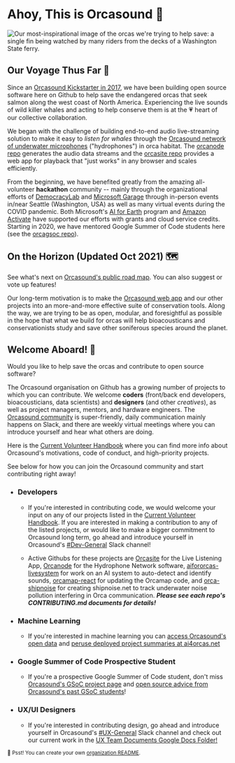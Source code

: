 <h1> Ahoy, This is Orcasound 👋 </h1>

<img alt="Our most-inspirational image of the orcas we're trying to help save: a single fin being watched by many riders from the decks of a Washington State ferry." src="https://user-images.githubusercontent.com/14044595/138359353-7ed3b581-613f-40f4-98ea-eacb91c5b04b.png">

<h2> Our Voyage Thus Far 🧭 </h2>

Since an [Orcasound Kickstarter in 2017](https://www.kickstarter.com/projects/sveirs/orcasound-listen-for-whales), we have been building open source software here on Github to help save the endangered orcas that seek salmon along the west coast of North America. Experiencing the live sounds of wild killer whales and acting to help conserve them is at the 💗 heart of our collective collaboration.

We began with the challenge of building end-to-end audio live-streaming solution to make it easy to *listen for whales* through the [Orcasound network of underwater microphones](https://orcasound.net) ("hydrophones") in orca habitat. The [orcanode repo](https://github.com/orcasound/orcanode) generates the audio data streams and the [orcasite repo](https://github.com/orcasound/orcasite) provides a web app for playback that "just works" in any browser and scales efficiently. 

From the beginning, we have benefited greatly from the amazing all-volunteer **hackathon** community -- mainly through the organizational efforts of [DemocracyLab](https://www.democracylab.org/projects/81) and [Microsoft Garage](https://www.microsoft.com/en-us/garage/) through in-person events in/near Seattle (Washington, USA) as well as many virtual events during the COVID pandemic. Both Microsoft's [AI for Earth](https://www.microsoft.com/en-us/ai/ai-for-earth) program and [Amazon Activate](https://aws.amazon.com/activate/) have supported our efforts with grants and cloud service credits. Starting in 2020, we have mentored Google Summer of Code students here (see the [orcagsoc repo](https://github.com/orcasound/orcagsoc)). 

<h2> On the Horizon (Updated Oct 2021) 🗺️ </h2>

See what's next on [Orcasound's public road map](https://trello.com/b/wBg0qhss/orcasound-roadmap). You can also suggest or vote up features!

Our long-term motivation is to make the [Orcasound web app](https://live.orcasound.net/) and our other projects into an more-and-more effective suite of conservation tools. Along the way, we are trying to be as open, modular, and foresightful as possible in the hope that what we build for orcas will help bioacousticans and conservationists study and save other soniferous species around the planet.

<h2> Welcome Aboard! 🚂 </h2>

Would you like to help save the orcas and contribute to open source software? 

The Orcasound organisation on Github has a growing number of projects to which you can contribute. We welcome **coders** (front/back end developers, bioacousticians, data scientists) and **designers** (and other *creatives*), as well as project managers, mentors, and hardware engineers. The [Orcasound community](https://www.orcasound.net/hacker-hall-of-fame/) is super-friendly, daily communication mainly happens on Slack, and there are weekly virtual meetings where you can introduce yourself and hear what others are doing. 

Here is the [Current Volunteer Handbook](https://drive.google.com/file/d/1GHuylE3qPm2UAyUA_f1yOtMgutBpXF6V/view?usp=sharing) where you can find more info about Orcasound's motivations, code of conduct, and high-priority projects.

See below for how you can join the Orcasound community and start contributing right away!

* <h3> Developers </h3>

	+ If you're interested in contributing code, we would welcome your input on any of our projects listed in the [Current Volunteer Handbook](https://drive.google.com/file/d/1GHuylE3qPm2UAyUA_f1yOtMgutBpXF6V/view?usp=sharing). If you are interested in making a contribution to any of the listed projects, or would like to make a bigger commitment to Orcasound long term, go ahead and introduce yourself in Orcasound's [#Dev-General](https://orcasound.slack.com/archives/C01HLLQ0UTG) Slack channel!

	+ Active Githubs for these projects are [Orcasite](https://github.com/orcasound/orcasite) for the Live Listening App, [Orcanode](https://github.com/orcasound/orcanode) for the Hydrophone Network software, [aifororcas-livesystem](https://github.com/orcasound/aifororcas-livesystem) for work on an AI system to auto-detect and identify sounds, [orcamap-react](https://github.com/orcasound/orcamap-react) for updating the Orcamap code, and [orca-shipnoise](https://github.com/orcasound/orca-shipnoise) for creating shipnoise.net to track underwater noise pollution interfering in Orca communication. ***Please see each repo's CONTRIBUTING.md documents for details!***

* <h3> Machine Learning </h3>

	+ If you're interested in machine learning you can [access Orcasound's open data](https://github.com/orcasound/orcadata/wiki) and [peruse deployed project summaries at ai4orcas.net](https://ai4orcas.net/portfolio/) </p>

* <h3> Google Summer of Code Prospective Student </h3>

	+ If you're a prospective Google Summer of Code student, don't miss [Orcasound's GSoC project page](https://www.orcasound.net/portfolio/google-summer-of-code-open-source-software-for-students-orcas/) and [open source advice from Orcasound's past GSoC students](https://github.com/orcasound/orcagsoc/blob/master/OPEN-SOURCE-best-practice+tips.md)!

 * <h3> UX/UI Designers </h3>

	+ If you're interested in contributing design, go ahead and introduce yourself in Orcasound's [#UX-General](https://orcasound.slack.com/archives/CE5KAK4D6) Slack channel and check out our current work in the [UX Team Documents Google Docs Folder!](https://drive.google.com/drive/folders/1RGAnSUuAfbjw4JjFzqswAvvn9Wz2v2dK?usp=sharing)

<sub>🤫 Psst! You can create your own [organization README](https://docs.github.com/en/organizations/collaborating-with-groups-in-organizations/customizing-your-organizations-profile).</sub>
